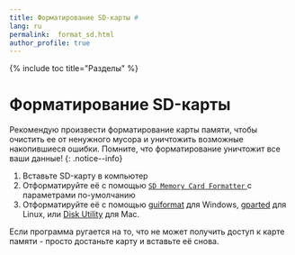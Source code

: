 ```yaml
---
title: Форматирование SD-карты #
lang: ru
permalink:  format_sd.html
author_profile: true
---
```

{% include toc title="Разделы" %}

# Форматирование SD-карты

Рекомендую произвести форматирование карты памяти, чтобы очистить ее от ненужного мусора и уничтожить возможные накопившиеся ошибки. Помните, что форматирование уничтожит все ваши данные! 
{: .notice--info}

1. Вставьте SD-карту в компьютер
1. Отформатируйте её с помощью [`SD Memory Card Formatter`
](https://www.sdcard.org/downloads/formatter_4/eula_windows/SDCardFormatterv5_WinEN.zip) с параметрами по-умолчанию
1. Отформатируйте её с помощью [guiformat](http://www.ridgecrop.demon.co.uk/index.htm?guiformat.htm) для Windows, [gparted](http://gparted.org/download.php) для Linux, или [Disk Utility](https://support.apple.com/en-gb/guide/disk-utility/format-a-disk-for-windows-computers-dskutl1010/mac) для Mac.    

Если программа ругается на то, что не может получить доступ к карте памяти - просто достаньте карту и вставьте её снова. 